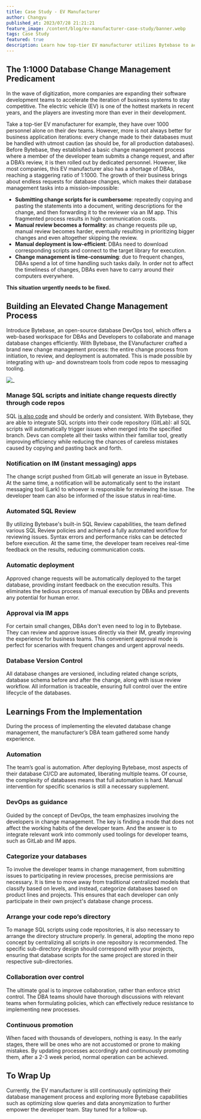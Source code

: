 ```yaml
---
title: Case Study - EV Manufacturer
author: Changyu
published_at: 2023/07/28 21:21:21
feature_image: /content/blog/ev-manufacturer-case-study/banner.webp
tags: Case Study
featured: true
description: Learn how top-tier EV manufacturer utilizes Bytebase to achieve fully-automated database change management.
---
```


## The 1:1000 Database Change Management Predicament

In the wave of digitization, more companies are expanding their software development teams to accelerate the iteration of business systems to stay competitive. The electric vehicle (EV) is one of the hottest markets in recent years, and the players are investing more than ever in their development. 

Take a top-tier EV manufacturer for example,  they have over 1000 personnel alone on their dev teams. However, more is not always better for business application iterations: every change made to their databases must be handled with utmost caution (as should be, for all production databases). Before Bytebase, they established a basic change management process where a member of the developer team submits a change request, and after a DBA’s review, it is then rolled out by dedicated personnel. However, like most companies, this EV manufacturer also has a  shortage of DBAs, reaching a staggering ratio of 1:1000. The growth of their business brings about endless requests for database changes, which makes their database management tasks into a mission-impossible:

* **Submitting change scripts for is cumbersome**:  repeatedly copying and pasting the statements into a document, writing descriptions for the change, and then forwarding it to the reviewer via an IM app. This fragmented process results in high communication costs.
* **Manual review becomes a formality**: as change requests pile up, manual review becomes harder, eventually resulting in prioritizing bigger changes and even altogether skipping the review.
* **Manual deployment is low-efficient**: DBAs need to download corresponding scripts and connect to the target library for execution.
* **Change management is time-consuming**: due to frequent changes, DBAs spend a lot of time handling such tasks daily. In order not to affect the timeliness of changes, DBAs even have to carry around their computers everywhere.

**This situation urgently needs to be fixed.**

## Building an Elevated Change Management Process

Introduce Bytebase, an open-source database DevOps tool, which offers a web-based workspace for DBAs and Developers to collaborate and manage database changes efficiently. With Bytebase, the EVanufacturer crafted a brand new change management process: the entire change process from initiation, to review, and deployment is automated. This is made possible by integrating with up- and downstream tools from code repos to messaging tooling.

![_](/content/blog/ev-manufacturer-case-study/workflow.webp)

### Manage SQL scripts and initiate change requests directly through code repos

SQL [is also code](https://blog.devgenius.io/why-google-treats-sql-like-code-and-you-should-too-53f97925037e) and should be orderly and consistent. With Bytebase, they are able to integrate SQL scripts into their code repository (GitLab): all SQL scripts will automatically trigger issues when merged into the specified branch. Devs can complete all their tasks within their familiar tool, greatly improving efficiency while reducing the chances of careless mistakes caused by copying and pasting back and forth.

### Notification on IM (instant messaging) apps

The change script pushed from GitLab will generate an issue in Bytebase. At the same time, a notification will be automatically sent to the instant messaging tool (Lark) to whoever is responsible for reviewing the issue. The developer team can also be informed of the issue status in real-time. 

### Automated SQL Review

By utilizing Bytebase's built-in SQL Review capabilities, the team defined various SQL Review policies and achieved a fully automated workflow for reviewing issues. Syntax errors and performance risks can be detected before execution. At the same time, the developer team receives real-time feedback on the results, reducing communication costs.

### Automatic deployment

Approved change requests will be automatically deployed to the target database, providing instant feedback on the execution results. This eliminates the tedious process of manual execution by DBAs and prevents any potential for human error.

### Approval via IM apps

For certain small changes, DBAs don't even need to log in to Bytebase. They can review and approve issues directly via their IM, greatly improving the experience for business teams. This convenient approval mode is perfect for scenarios with frequent changes and urgent approval needs.

### Database Version Control

All database changes are versioned, including related change scripts, database schema before and after the change, along with issue review workflow. All information is traceable, ensuring full control over the entire lifecycle of the databases.

## Learnings From the Implementation

During the process of implementing the elevated database change management, the manufacturer’s DBA team gathered some handy experience.

### Automation

The team’s goal is automation. After deploying Bytebase, most aspects of their database CI/CD are automated, liberating multiple teams. Of course, the complexity of databases means that full automation is hard. Manual intervention for specific scenarios is still a necessary supplement.

### DevOps as guidance

Guided by the concept of DevOps, the team emphasizes involving the developers in change management. The key is finding a mode that does not affect the working habits of the developer team. And the answer is to integrate relevant work into commonly used toolings for developer teams, such as GitLab and IM apps.

### Categorize your databases

To involve the developer teams in change management, from submitting issues to participating in review processes, precise permissions are necessary. It is time to move away from traditional centralized models that classify based on levels, and instead, categorize databases based on product lines and projects. This ensures that each developer can only participate in their own project's database change process.

### Arrange your code repo’s directory

To manage SQL scripts using code repositories, it is also necessary to arrange the directory structure properly. In general, adopting the mono repo concept by centralizing all scripts in one repository is recommended. The specific sub-directory design should correspond with your projects, ensuring that database scripts for the same project are stored in their respective sub-directories.

### Collaboration over control

The ultimate goal is to improve collaboration, rather than enforce strict control. The DBA teams should have thorough discussions with relevant teams when formulating policies, which can effectively reduce resistance to implementing new processes.

### Continuous promotion

When faced with thousands of developers, nothing is easy. In the early stages, there will be ones who are not accustomed or prone to making mistakes. By updating processes accordingly and continuously promoting them, after a 2-3 week period, normal operation can be achieved. 

## To Wrap Up

Currently, the EV manufacturer is still continuously optimizing their database management process and exploring more Bytebase capabilities such as optimizing slow queries and data anonymization to further empower the developer team. Stay tuned for a follow-up.